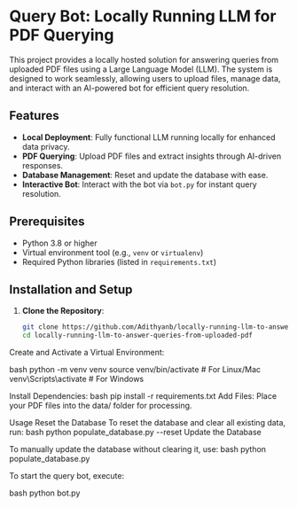 # Query Bot: Locally Running LLM for PDF Querying

This project provides a locally hosted solution for answering queries from uploaded PDF files using a Large Language Model (LLM). The system is designed to work seamlessly, allowing users to upload files, manage data, and interact with an AI-powered bot for efficient query resolution.

## Features
- **Local Deployment**: Fully functional LLM running locally for enhanced data privacy.
- **PDF Querying**: Upload PDF files and extract insights through AI-driven responses.
- **Database Management**: Reset and update the database with ease.
- **Interactive Bot**: Interact with the bot via `bot.py` for instant query resolution.

## Prerequisites
- Python 3.8 or higher
- Virtual environment tool (e.g., `venv` or `virtualenv`)
- Required Python libraries (listed in `requirements.txt`)

## Installation and Setup

1. **Clone the Repository**:
   ```bash
   git clone https://github.com/Adithyanb/locally-running-llm-to-answer-queries-from-uploaded-pdf.git
   cd locally-running-llm-to-answer-queries-from-uploaded-pdf
Create and Activate a Virtual Environment:

bash
python -m venv venv
source venv/bin/activate       # For Linux/Mac
venv\Scripts\activate          # For Windows

Install Dependencies:
bash
pip install -r requirements.txt
Add Files: Place your PDF files into the data/ folder for processing.

Usage
Reset the Database
To reset the database and clear all existing data, run:
bash
python populate_database.py --reset
Update the Database

To manually update the database without clearing it, use:
bash
python populate_database.py

To start the query bot, execute:

bash
python bot.py
